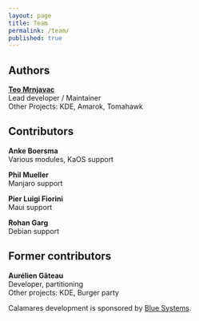 ```yaml
---
layout: page
title: Team
permalink: /team/
published: true
---
```


## Authors

[**Teo Mrnjavac**](https://github.com/teo)  
Lead developer / Maintainer  
Other Projects: KDE, Amarok, Tomahawk

## Contributors

**Anke Boersma**  
Various modules, KaOS support

**Phil Mueller**  
Manjaro support

**Pier Luigi Fiorini**  
Maui support

**Rohan Garg**  
Debian support

## Former contributors

**Aurélien Gâteau**  
Developer, partitioning  
Other projects: KDE, Burger party

Calamares development is sponsored by [Blue Systems](http://www.blue-systems.com/).